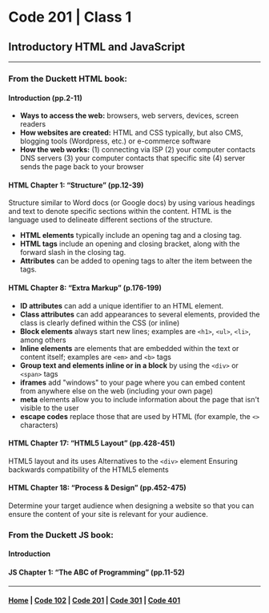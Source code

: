 # Code 201 | Class 1
## Introductory HTML and JavaScript
***
### From the Duckett HTML book:
#### Introduction (pp.2-11)
- **Ways to access the web:** browsers, web servers, devices, screen readers
- **How websites are created:** HTML and CSS typically, but also CMS, blogging tools (Wordpress, etc.) or e-commerce software
- **How the web works:** (1) connecting via ISP (2) your computer contacts DNS servers (3) your computer contacts that specific site (4) server sends the page back to your browser

#### HTML Chapter 1: “Structure” (pp.12-39)
Structure similar to Word docs (or Google docs) by using various headings and text to denote specific sections within the content. HTML is the language used to delineate different sections of the structure.

- **HTML elements** typically include an opening tag and a closing tag.
- **HTML tags** include an opening and closing bracket, along with the forward slash in the closing tag.
- **Attributes** can be added to opening tags to alter the item between the tags.

#### HTML Chapter 8: “Extra Markup” (p.176-199)
- **ID attributes** can add a unique identifier to an HTML element. 
- **Class attributes** can add appearances to several elements, provided the class is clearly defined within the CSS (or inline)
- **Block elements** always start new lines; examples are `<h1>`, `<ul>`, `<li>`, among others
- **Inline elements** are elements that are embedded within the text or content itself; examples are `<em>` and `<b>` tags
- **Group text and elements inline or in a block** by using the `<div>` or `<span>` tags
- **iframes** add "windows" to your page where you can embed content from anywhere else on the web (including your own page)
- **meta** elements allow you to include information about the page that isn't visible to the user
- **escape codes** replace those that are used by HTML (for example, the `<>` characters)

#### HTML Chapter 17: “HTML5 Layout” (pp.428-451)
HTML5 layout and its uses
Alternatives to the `<div>` element
Ensuring backwards compatibility of the HTML5 elements

#### HTML Chapter 18: “Process & Design” (pp.452-475)
Determine your target audience when designing a website so that you can ensure the content of your site is relevant for your audience.

### From the Duckett JS book:
#### Introduction



#### JS Chapter 1: “The ABC of Programming” (pp.11-52)




***

#### [Home](README.md) | [Code 102](102.md) | [Code 201](201.md) | [Code 301](301.md) | [Code 401](401.md)